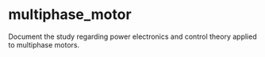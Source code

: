 # multiphase_motor
Document the study regarding power electronics and control theory applied to multiphase motors.
